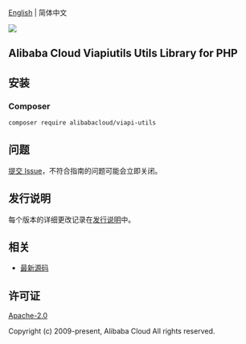 [English](README.md) | 简体中文

![](https://aliyunsdk-pages.alicdn.com/icons/AlibabaCloud.svg)

## Alibaba Cloud Viapiutils Utils Library for PHP

## 安装

### Composer

```bash
composer require alibabacloud/viapi-utils
```

## 问题

[提交 Issue](https://github.com/alibabacloud-sdk-php/viapi-utils/issues/new)，不符合指南的问题可能会立即关闭。

## 发行说明

每个版本的详细更改记录在[发行说明](./ChangeLog.txt)中。

## 相关

* [最新源码](https://github.com/alibabacloud-sdk-php/viapi-utils)

## 许可证

[Apache-2.0](http://www.apache.org/licenses/LICENSE-2.0)

Copyright (c) 2009-present, Alibaba Cloud All rights reserved.
